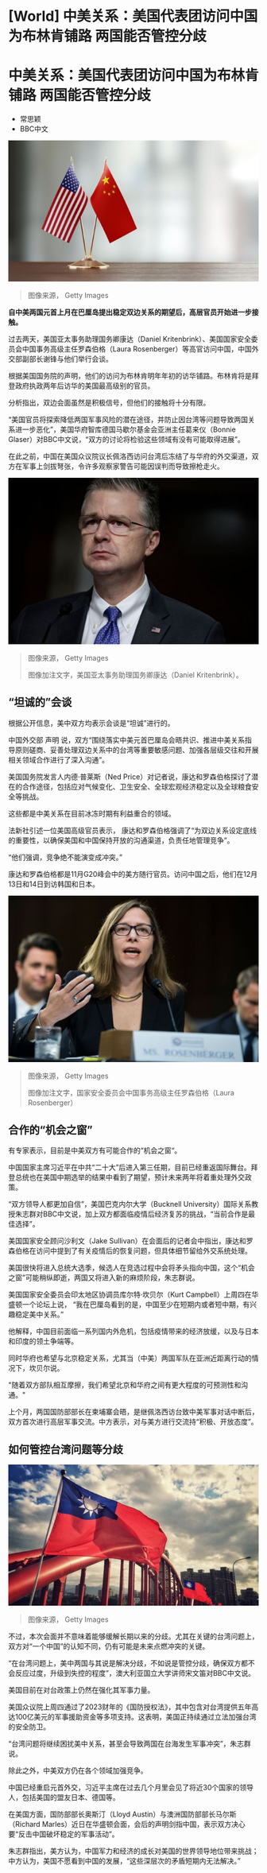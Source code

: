 # [World] 中美关系：美国代表团访问中国为布林肯铺路 两国能否管控分歧

#  中美关系：美国代表团访问中国为布林肯铺路 两国能否管控分歧

  * 常思颖 
  * BBC中文 


![中美国旗](_127986823_gettyimages-919701318.jpg)

> 图像来源，  Getty Images

**自中美两国元首上月在巴厘岛提出稳定双边关系的期望后，高层官员开始进一步接触。**

过去两天，美国亚太事务助理国务卿康达（Daniel Kritenbrink）、美国国家安全委员会中国事务高级主任罗森伯格（Laura Rosenberger）等高官访问中国，中国外交部副部长谢锋与他们举行会谈。

根据美国国务院的声明，他们的访问为布林肯明年年初的访华铺路。布林肯将是拜登政府执政两年后访华的美国最高级别的官员。

分析指出，双边会面虽然是积极信号，但他们的接触将十分有限。

“美国官员将探索降低两国军事风险的潜在途径，并防止因台湾等问题导致两国关系进一步恶化”，美国华府智库德国马歇尔基金会亚洲主任葛来仪（Bonnie Glaser）对BBC中文说，“双方的讨论将检验这些领域有没有可能取得进展”。

在此之前，中国在美国众议院议长佩洛西访问台湾后冻结了与华府的外交渠道，双方在军事上剑拔弩张，令许多观察家警告可能因误判而导致擦枪走火。

![美国亚太事务助理国务卿康达（Daniel Kritenbrink）](_127986819_gettyimages-1357945162.jpg)

> 图像来源，  Getty Images
>
> 图像加注文字，美国亚太事务助理国务卿康达（Daniel Kritenbrink）。

##  “坦诚的”会谈

根据公开信息，美中双方均表示会谈是“坦诚”进行的。

中国外交部 声明  说，双方“围绕落实中美元首巴厘岛会晤共识、推进中美关系指导原则磋商、妥善处理双边关系中的台湾等重要敏感问题、加强各层级交往和开展相关领域合作进行了深入沟通”。

美国国务院发言人内德·普莱斯（Ned Price）对记者说，康达和罗森伯格探讨了潜在的合作途径，包括应对气候变化、卫生安全、全球宏观经济稳定以及全球粮食安全等挑战。

这些都是中美关系在目前冰冻时期有利益重合的领域。

法新社引述一位美国高级官员表示， 康达和罗森伯格强调了“为双边关系设定底线的重要性，以确保美国和中国保持开放的沟通渠道，负责任地管理竞争”。

“他们强调，竞争绝不能演变成冲突。”

康达和罗森伯格都是11月G20峰会中的美方随行官员。访问中国之后，他们在12月13日和14日到访韩国和日本。

![国家安全委员会中国事务高级主任罗森伯格（Laura Rosenberger）](_127986821_gettyimages-1009024506.jpg)

> 图像来源，  Getty Images
>
> 图像加注文字，国家安全委员会中国事务高级主任罗森伯格（Laura Rosenberger）

##  合作的“机会之窗”

有专家表示，目前是中美双方有可能合作的“机会之窗“。

中国国家主席习近平在中共“二十大”后进入第三任期，目前已经重返国际舞台。拜登总统也在美国中期选举的结果中看到了期望，预计未来两年将着重处理外交政策。

“双方领导人都更加自信”，美国巴克内尔大学（Bucknell University）国际关系教授朱志群对BBC中文说，加上双方都面临疫情后经济复苏的挑战，“当前合作是最佳选择”。

美国国家安全顾问沙利文（Jake Sullivan）在会面后的记者会中指出，康达和罗森伯格在访问中提到了有关疫情后的恢复问题，但具体细节留给外交系统处理。

美国很快将进入总统大选季，候选人在竞选过程中会将矛头指向中国，这个“机会之窗”可能稍纵即逝，两国又将进入新的麻烦阶段，朱志群说。

美国国家安全委员会印太地区协调员库尔特·坎贝尔（Kurt Campbell）上周四在华盛顿一个论坛上说， “我在巴厘岛看到的是，中国至少在短期内或者短中期，有兴趣稳定美中关系。”

他解释，中国目前面临一系列国内外危机，包括疫情带来的经济放缓，以及与日本和印度的领土争端等。

同时华府也希望与北京稳定关系，尤其当（中美）两国军队在亚洲近距离行动的情况下，坎贝尔说。

"随着双方部队相互摩擦，我们希望北京和华府之间有更大程度的可预测性和沟通。"

上个月，两国国防部部长在柬埔寨会晤，是继佩洛西访台致中美军事对话中断后，双方首次进行高层军事交流。中方表示，对与美方进行交流持“积极、开放态度”。

##  如何管控台湾问题等分歧

![台湾国旗](_127986825_gettyimages-681972419.jpg)

> 图像来源，  Getty Images

不过，本次会面并不意味着能够缓解长期以来的分歧。尤其在关键的台湾问题上，双方对“一个中国”的认知不同，仍有可能是未来点燃冲突的关键。

“在台湾问题上，美中两国与其说是解决分歧，不如说是管控分歧，确保双方都不会反应过度，升级到失控的程度”，澳大利亚国立大学讲师宋文笛对BBC中文说。

美国目前在对台政策上仍然在强化其军事力量。

美国众议院上周四通过了2023财年的《国防授权法》，其中包含对台湾提供五年高达100亿美元的军事援助资金等多项支持。这表明，美国正持续通过立法加强台湾的安全防卫。

“台湾问题将继续困扰美中关系，甚至会导致两国在台海发生军事冲突”，朱志群说。

除此之外，中美双方仍在各个领域加强竞争。

中国已经重启元首外交，习近平主席在过去几个月里会见了将近30个国家的领导人，包括美国的盟友日本、德国等。

在美国方面，国防部部长奥斯汀（Lloyd Austin）与澳洲国防部部长马尔斯（Richard Marles）近日在华盛顿会面，会后的声明剑指中国，表示双方决心要“反击中国破坏稳定的军事活动”。

朱志群指出，美方认为，中国军力和经济的成长对美国的世界领导地位带来挑战；中方认为，美国不愿看到中国的发展，“这些深层次的矛盾短期内无法解决。”



